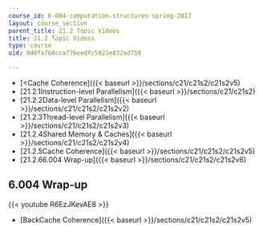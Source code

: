 ```yaml
---
course_id: 6-004-computation-structures-spring-2017
layout: course_section
parent_title: 21.2 Topic Videos
title: 21.2 Topic Videos
type: course
uid: 0d0fa768cca776eedfc5921e832ad758

---
```


*   [<Cache Coherence]({{< baseurl >}}/sections/c21/c21s2/c21s2v5)
*   [21.2.1Instruction-level Parallelism]({{< baseurl >}}/sections/c21/c21s2)
*   [21.2.2Data-level Parallelism]({{< baseurl >}}/sections/c21/c21s2/c21s2v2)
*   [21.2.3Thread-level Parallelism]({{< baseurl >}}/sections/c21/c21s2/c21s2v3)
*   [21.2.4Shared Memory & Caches]({{< baseurl >}}/sections/c21/c21s2/c21s2v4)
*   [21.2.5Cache Coherence]({{< baseurl >}}/sections/c21/c21s2/c21s2v5)
*   [21.2.66.004 Wrap-up]({{< baseurl >}}/sections/c21/c21s2/c21s2v6)

6.004 Wrap-up
-------------

{{< youtube R6EzJKevAE8 >}}

*   [BackCache Coherence]({{< baseurl >}}/sections/c21/c21s2/c21s2v5)